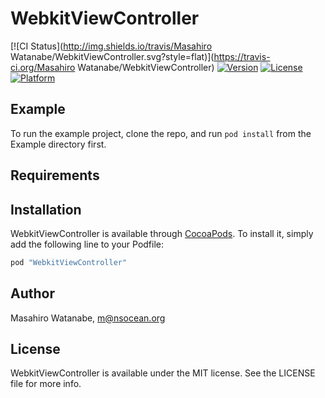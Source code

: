 # WebkitViewController

[![CI Status](http://img.shields.io/travis/Masahiro Watanabe/WebkitViewController.svg?style=flat)](https://travis-ci.org/Masahiro Watanabe/WebkitViewController)
[![Version](https://img.shields.io/cocoapods/v/WebkitViewController.svg?style=flat)](http://cocoapods.org/pods/WebkitViewController)
[![License](https://img.shields.io/cocoapods/l/WebkitViewController.svg?style=flat)](http://cocoapods.org/pods/WebkitViewController)
[![Platform](https://img.shields.io/cocoapods/p/WebkitViewController.svg?style=flat)](http://cocoapods.org/pods/WebkitViewController)

## Example

To run the example project, clone the repo, and run `pod install` from the Example directory first.

## Requirements

## Installation

WebkitViewController is available through [CocoaPods](http://cocoapods.org). To install
it, simply add the following line to your Podfile:

```ruby
pod "WebkitViewController"
```

## Author

Masahiro Watanabe, m@nsocean.org

## License

WebkitViewController is available under the MIT license. See the LICENSE file for more info.
